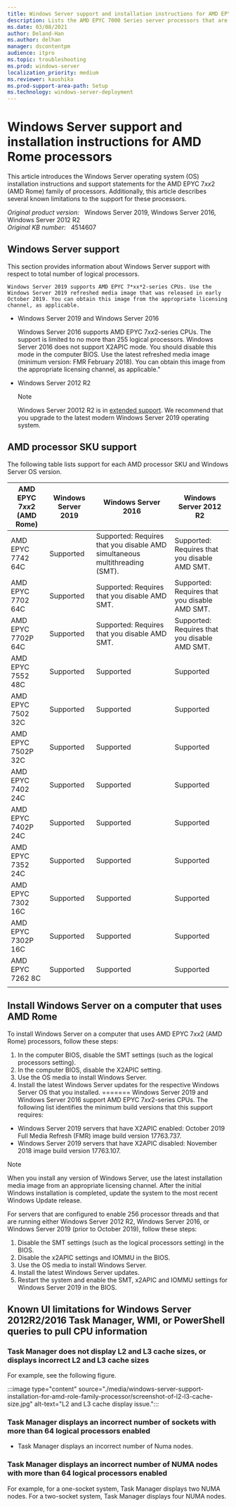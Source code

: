 ```yaml
---
title: Windows Server support and installation instructions for AMD EPYC 7000 Series server processors
description: Lists the AMD EPYC 7000 Series server processors that are supported by Windows Server 2019, Windows Server 2016, and Windows Server 2012 R2. Additionally lists support caveats and installation instructions.
ms.date: 03/08/2021
author: Deland-Han
ms.author: delhan
manager: dscontentpm
audience: itpro
ms.topic: troubleshooting
ms.prod: windows-server
localization_priority: medium
ms.reviewer: kaushika
ms.prod-support-area-path: Setup
ms.technology: windows-server-deployment 
---
```

# Windows Server support and installation instructions for AMD Rome processors


This article introduces the Windows Server operating system (OS) installation instructions and support statements for the AMD EPYC 7*xx*2 (AMD Rome) family of processors. Additionally, this article describes several known limitations to the support for these processors.

_Original product version:_ &nbsp; Windows Server 2019, Windows Server 2016, Windows Server 2012 R2  
_Original KB number:_ &nbsp; 4514607

## Windows Server support

This section provides information about Windows Server support with respect to total number of logical processors.

    Windows Server 2019 supports AMD EPYC 7*xx*2-series CPUs. Use the Windows Server 2019 refreshed media image that was released in early October 2019. You can obtain this image from the appropriate licensing channel, as applicable.

- Windows Server 2019 and Windows Server 2016  

    Windows Server 2016 supports AMD EPYC 7*xx*2-series CPUs. The support is limited to no more than 255 logical processors. Windows Server 2016 does not support X2APIC mode. You should disable this mode in the computer BIOS. Use the latest refreshed media image (minimum version: FMR February 2018). You can obtain this image from the appropriate licensing channel, as applicable."

- Windows Server 2012 R2


    > [!NOTE]
    > Windows Server 20012 R2 is in [extended support](/lifecycle/products/?alpha=Windows%20Server%202012%20R2). We recommend that you upgrade to the latest modern Windows Server 2019 operating system.

## AMD processor SKU support

The following table lists support for each AMD processor SKU and Windows Server OS version.

|AMD EPYC 7*xx*2 (AMD Rome)|Windows Server 2019|Windows Server 2016|Windows Server 2012 R2|
|---|---|---|---|
|AMD EPYC 7742 64C|Supported|Supported: Requires that you disable AMD simultaneous multithreading (SMT).|Supported: Requires that you disable AMD SMT.|
|AMD EPYC 7702 64C|Supported|Supported: Requires that you disable AMD SMT.|Supported: Requires that you disable AMD SMT.|
|AMD EPYC 7702P 64C|Supported|Supported: Requires that you disable AMD SMT.|Supported: Requires that you disable AMD SMT.|
|AMD EPYC 7552 48C|Supported|Supported|Supported|
|AMD EPYC 7502 32C|Supported|Supported|Supported|
|AMD EPYC 7502P 32C|Supported|Supported|Supported|
|AMD EPYC 7402 24C|Supported|Supported|Supported|
|AMD EPYC 7402P 24C|Supported|Supported|Supported|
|AMD EPYC 7352 24C|Supported|Supported|Supported|
|AMD EPYC 7302 16C|Supported|Supported|Supported|
|AMD EPYC 7302P 16C|Supported|Supported|Supported|
|AMD EPYC 7262 8C|Supported|Supported|Supported|
|||||

## Install Windows Server on a computer that uses AMD Rome

To install Windows Server on a computer that uses AMD EPYC 7*xx*2 (AMD Rome) processors, follow these steps:

1. In the computer BIOS, disable the SMT settings (such as the logical processors setting).
2. In the computer BIOS, disable the X2APIC setting.
3. Use the OS media to install Windows Server.
4. Install the latest Windows Server updates for the respective Windows Server OS that you installed.
=======
  Windows Server 2019 and Windows Server 2016 support AMD EPYC 7*xx*2-series CPUs. The following list identifies the minimum build versions that this support requires:

  - Windows Server 2019 servers that have X2APIC enabled: October 2019 Full Media Refresh (FMR) image build version 17763.737.
  - Windows Server 2019 servers that have X2APIC disabled: November 2018 image build version 17763.107.
> [!NOTE]
> When you install any version of Windows Server, use the latest installation media image from an appropriate licensing channel. After the initial Windows installation is completed, update the system to the most recent Windows Update release.

For servers that are configured to enable 256 processor threads and that are running either Windows Server 2012 R2, Windows Server 2016, or Windows Server 2019 (prior to October 2019), follow these steps:

1. Disable the SMT settings (such as the logical processors setting) in the BIOS.
2. Disable the x2APIC settings and IOMMU in the BIOS.
3. Use the OS media to install Windows Server.
4. Install the latest Windows Server updates.
5. Restart the system and enable the SMT, x2APIC and IOMMU settings for Windows Server 2019 in the BIOS.

## Known UI limitations for Windows Server 2012R2/2016 Task Manager, WMI, or PowerShell queries to pull CPU information

### Task Manager does not display L2 and L3 cache sizes, or displays incorrect L2 and L3 cache sizes

For example, see the following figure.

:::image type="content" source="./media/windows-server-support-installation-for-amd-role-family-processor/screenshot-of-l2-l3-cache-size.jpg" alt-text="L2 and L3 cache display issue.":::

### Task Manager displays an incorrect number of sockets with more than 64 logical processors enabled

- Task Manager displays an incorrect number of Numa nodes.

### Task Manager displays an incorrect number of NUMA nodes with more than 64 logical processors enabled

For example, for a one-socket system, Task Manager displays two NUMA nodes. For a two-socket system, Task Manager displays four NUMA nodes.
